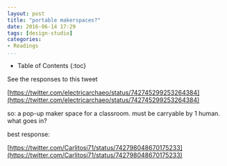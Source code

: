 ```yaml
---
layout: post
title: "portable makerspaces?"
date: 2016-06-14 17:29
tags: [design-studio]
categories:
- Readings
...
```


* Table of Contents
{:toc}

See the responses to this tweet

[https://twitter.com/electricarchaeo/status/742745299253264384](https://twitter.com/electricarchaeo/status/742745299253264384)

so: a pop-up maker space for a classroom. must be carryable by 1 human. what goes in?

best response:

[https://twitter.com/Carlitosi71/status/742798048670175233](https://twitter.com/Carlitosi71/status/742798048670175233)
